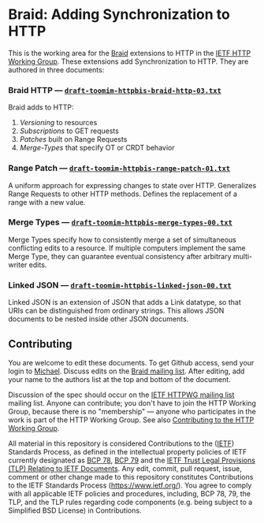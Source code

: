# Braid: Adding Synchronization to HTTP

This is the working area for the [Braid](https://braid.news) extensions to
HTTP in the [IETF HTTP Working Group](https://httpwg.org/).  These extensions
add Synchronization to HTTP.  They are authored in three documents:

### Braid HTTP — [`draft-toomim-httpbis-braid-http-03.txt`](https://raw.githubusercontent.com/braid-org/braid-spec/master/draft-toomim-httpbis-braid-http-03.txt)

Braid adds to HTTP:
1. *Versioning* to resources
2. *Subscriptions* to GET requests
3. *Patches* built on Range Requests
4. *Merge-Types* that specify OT or CRDT behavior


### Range Patch — [`draft-toomim-httpbis-range-patch-01.txt`](https://raw.githubusercontent.com/braid-org/braid-spec/master/draft-toomim-httpbis-range-patch-01.txt)

A uniform approach for expressing changes to state over HTTP.  Generalizes
Range Requests to other HTTP methods.  Defines the replacement of a range with
a new value.

### Merge Types — [`draft-toomim-httpbis-merge-types-00.txt`](https://raw.githubusercontent.com/braid-org/braid-spec/master/draft-toomim-httpbis-merge-types-00.txt)

Merge Types specify how to consistently merge a set of simultaneous
conflicting edits to a resource.  If multiple computers implement the same
Merge Type, they can guarantee eventual consistency after arbitrary
multi-writer edits.

### Linked JSON — [`draft-toomim-httpbis-linked-json-00.txt`](https://raw.githubusercontent.com/braid-org/braid-spec/master/draft-toomim-httpbis-linked-json-00.txt)

Linked JSON is an extension of JSON that adds a Link datatype, so that URIs
can be distinguished from ordinary strings.  This allows JSON documents to
be nested inside other JSON documents.


## Contributing

You are welcome to edit these documents.  To get Github access, send your
login to [Michael](mailto:toomim@gmail.com).  Discuss edits on the
[Braid mailing list](https://groups.google.com/forum/#!forum/braid-http).
After editing, add your name to the authors list at the top and bottom of the
document.

Discussion of the spec should occur on the
[IETF HTTPWG mailing list](https://lists.w3.org/Archives/Public/ietf-http-wg/)
mailing list.  Anyone can contribute; you don't have to join the HTTP Working
Group, because there is no "membership" — anyone who participates in the work
is part of the HTTP Working Group.  See also
[Contributing to the HTTP Working Group](https://github.com/httpwg/http-extensions/blob/master/CONTRIBUTING.md).

All material in this repository is considered Contributions to the
([IETF](https://www.ietf.org/)) Standards Process, as defined in the
intellectual property policies of IETF currently designated as
[BCP 78](https://www.rfc-editor.org/info/bcp78),
[BCP 79](https://www.rfc-editor.org/info/bcp79) and the
[IETF Trust Legal Provisions (TLP) Relating to IETF Documents](http://trustee.ietf.org/trust-legal-provisions.html).
Any edit, commit, pull request, issue, comment or other change made to this
repository constitutes Contributions to the IETF Standards Process
(https://www.ietf.org/).
You agree to comply with all applicable IETF policies and procedures,
including, BCP 78, 79, the TLP, and the TLP rules regarding code components
(e.g. being subject to a Simplified BSD License) in Contributions.
